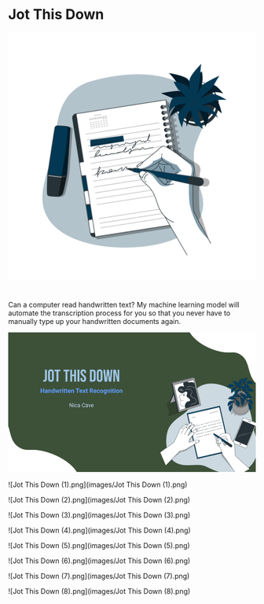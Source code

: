 # Jot This Down

![Notes-bro.png](images/Notes-bro.png)

# 

Can a computer read handwritten text? My machine learning model will automate the transcription process for you so that you never have to manually type up your handwritten documents again.

![Jot This Down.png](images/Jot-This-Down.png)

![Jot This Down (1).png](images/Jot This Down (1).png)

![Jot This Down (2).png](images/Jot This Down (2).png)

![Jot This Down (3).png](images/Jot This Down (3).png)

![Jot This Down (4).png](images/Jot This Down (4).png)

![Jot This Down (5).png](images/Jot This Down (5).png)

![Jot This Down (6).png](images/Jot This Down (6).png)

![Jot This Down (7).png](images/Jot This Down (7).png)

![Jot This Down (8).png](images/Jot This Down (8).png)
 
